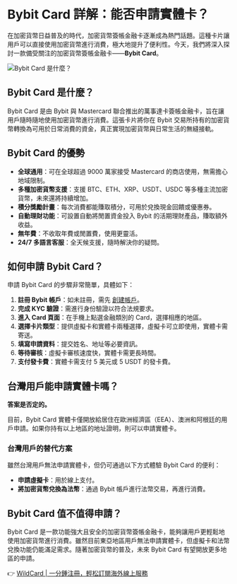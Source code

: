 # Bybit Card 詳解：能否申請實體卡？

在加密貨幣日益普及的時代，加密貨幣簽帳金融卡逐漸成為熱門話題。這種卡片讓用戶可以直接使用加密貨幣進行消費，極大地提升了便利性。今天，我們將深入探討一款備受關注的加密貨幣簽帳金融卡——**Bybit Card**。

![Bybit Card 是什麼？](https://bbtdd.com/img/6415237765500066.webp)

## Bybit Card 是什麼？

Bybit Card 是由 Bybit 與 Mastercard 聯合推出的萬事達卡簽帳金融卡，旨在讓用戶隨時隨地使用加密貨幣進行消費。這張卡片將你在 Bybit 交易所持有的加密貨幣轉換為可用於日常消費的資金，真正實現加密貨幣與日常生活的無縫接軌。

## Bybit Card 的優勢

- **全球通用**：可在全球超過 9000 萬家接受 Mastercard 的商店使用，無需擔心地域限制。
- **多種加密貨幣支援**：支援 BTC、ETH、XRP、USDT、USDC 等多種主流加密貨幣，未來還將持續增加。
- **積分獎勵計畫**：每次消費都能賺取積分，可用於兌換現金回饋或優惠券。
- **自動理財功能**：可設置自動將閒置資金投入 Bybit 的活期理財產品，賺取額外收益。
- **無年費**：不收取年費或閒置費，使用更靈活。
- **24/7 多語言客服**：全天候支援，隨時解決你的疑問。

## 如何申請 Bybit Card？

申請 Bybit Card 的步驟非常簡單，具體如下：

1. **註冊 Bybit 帳戶**：如未註冊，需先 [創建帳戶](https://www.bybit.com/register)。
2. **完成 KYC 驗證**：需進行身份驗證以符合法規要求。
3. **進入 Card 頁面**：在手機上點選金融類別的 Card，選擇相應的地區。
4. **選擇卡片類型**：提供虛擬卡和實體卡兩種選擇，虛擬卡可立即使用，實體卡需寄送。
5. **填寫申請資料**：提交姓名、地址等必要資訊。
6. **等待審核**：虛擬卡審核速度快，實體卡需更長時間。
7. **支付發卡費**：實體卡需支付 5 美元或 5 USDT 的發卡費。

## 台灣用戶能申請實體卡嗎？

**答案是否定的。**

目前，Bybit Card 實體卡僅開放給居住在歐洲經濟區（EEA）、澳洲和阿根廷的用戶申請。如果你持有以上地區的地址證明，則可以申請實體卡。

### 台灣用戶的替代方案

雖然台灣用戶無法申請實體卡，但仍可通過以下方式體驗 Bybit Card 的便利：

- **申請虛擬卡**：用於線上支付。
- **將加密貨幣兌換為法幣**：通過 Bybit 帳戶進行法幣交易，再進行消費。

## Bybit Card 值不值得申請？

Bybit Card 是一款功能強大且安全的加密貨幣簽帳金融卡，能夠讓用戶更輕鬆地使用加密貨幣進行消費。雖然目前東亞地區用戶無法申請實體卡，但虛擬卡和法幣兌換功能仍能滿足需求。隨著加密貨幣的普及，未來 Bybit Card 有望開放更多地區的申請。

👉 [WildCard | 一分鍾注冊，輕松訂閱海外線上服務](https://bbtdd.com/WildCard)